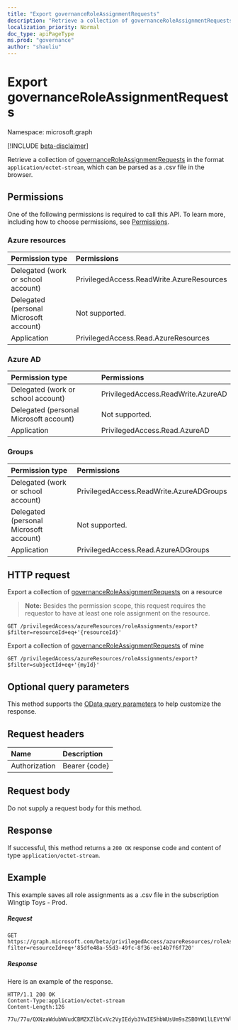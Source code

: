 ```yaml
---
title: "Export governanceRoleAssignmentRequests"
description: "Retrieve a collection of governanceRoleAssignmentRequests in the format `application/octet-stream`, which can be parsed as a .csv file in the browser."
localization_priority: Normal
doc_type: apiPageType
ms.prod: "governance"
author: "shauliu"
---
```


# Export governanceRoleAssignmentRequests

Namespace: microsoft.graph

[!INCLUDE [beta-disclaimer](../../includes/beta-disclaimer.md)]

Retrieve a collection of [governanceRoleAssignmentRequests](../resources/governanceroleassignmentrequest.md) in the format `application/octet-stream`, which can be parsed as a .csv file in the browser.

## Permissions
One of the following permissions is required to call this API. To learn more, including how to choose permissions, see [Permissions](/graph/permissions-reference#privileged-access-permissions).

### Azure resources

| Permission type | Permissions |
|:--------------- |:----------- |
| Delegated (work or school account) | PrivilegedAccess.ReadWrite.AzureResources |
| Delegated (personal Microsoft account) | Not supported. |
| Application | PrivilegedAccess.Read.AzureResources |

### Azure AD

| Permission type | Permissions |
|:--------------- |:----------- |
| Delegated (work or school account) | PrivilegedAccess.ReadWrite.AzureAD |
| Delegated (personal Microsoft account) | Not supported. |
| Application | PrivilegedAccess.Read.AzureAD |

### Groups

|Permission type | Permissions |
|:-------------- |:----------- |
| Delegated (work or school account) | PrivilegedAccess.ReadWrite.AzureADGroups |
| Delegated (personal Microsoft account) | Not supported. |
| Application | PrivilegedAccess.Read.AzureADGroups |


## HTTP request
<!-- { "blockType": "ignored" } -->
Export a collection of [governanceRoleAssignmentRequests](../resources/governanceroleassignmentrequest.md) on a resource
    
>**Note:** Besides the permission scope, this request requires the requestor to have at least one role assignment on the resource. 
    
```http
GET /privilegedAccess/azureResources/roleAssignments/export?$filter=resourceId+eq+'{resourceId}'
```

Export a collection of [governanceRoleAssignmentRequests](../resources/governanceroleassignmentrequest.md) of mine
```http
GET /privilegedAccess/azureResources/roleAssignments/export?$filter=subjectId+eq+'{myId}'
```
## Optional query parameters
This method supports the [OData query parameters](/graph/query-parameters) to help customize the response.

## Request headers
| Name      |Description|
|:----------|:----------|
| Authorization  | Bearer {code}|

## Request body
Do not supply a request body for this method.

## Response
If successful, this method returns a `200 OK` response code and content of type `application/octet-stream`.

## Example
This example saves all role assignments as a .csv file in the subscription Wingtip Toys - Prod. 

##### Request
```http
GET https://graph.microsoft.com/beta/privilegedAccess/azureResources/roleAssignments/export?filter=resourceId+eq+'85dfe48a-55d3-49fc-8f36-ee14b7f6f720'
```
##### Response
Here is an example of the response. 
```http
HTTP/1.1 200 OK
Content-Type:application/octet-stream
Content-Length:126

77u/77u/QXNzaWdubWVudCBMZXZlbCxVc2VyIEdyb3VwIE5hbWUsUm9sZSBOYW1lLEVtYWlsLEFzc2lnbm1lbnQgVHlwZSxBc3NpZ25tZW43IFN0YXJ0IFRpbWUgKFVUQyksQXNzaWdubWVudCBFbmQgVGltZdAoVVRDKQ0K

```

<!-- uuid: 8fcb5dbc-d5aa-4681-8e31-b001d5168d79
2015-10-25 14:57:30 UTC -->
<!--
{
  "type": "#page.annotation",
  "description": "Export governanceRoleAssignmentRequests",
  "keywords": "",
  "section": "documentation",
  "tocPath": "",
  "suppressions": []
}
-->


